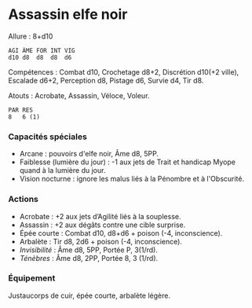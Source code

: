 # Assassin elfe noir

Allure : 8+d10

	AGI	ÂME	FOR	INT	VIG
	d10	d8	d8	d8	d6

Compétences : Combat d10, Crochetage d8+2, Discrétion d10(+2 ville), Escalade d6+2, Perception d8, Pistage d6, Survie d4, Tir d8.

Atouts : Acrobate, Assassin, Véloce, Voleur.

	PAR	RES
	8	6 (1)

### Capacités spéciales
- Arcane : pouvoirs d'elfe noir, Âme d8, 5PP.
- Faiblesse (lumière du jour) : -1 aux jets de Trait et handicap Myope quand à la lumière du jour.
- Vision nocturne : ignore les malus liés à la Pénombre et à l'Obscurité.

### Actions
- Acrobate : +2 aux jets d’Agilité liés à la souplesse.
- Assassin : +2 aux dégâts contre une cible surprise.
- Épée courte : Combat d10, d8+d6 + poison (-4, inconscience).
- Arbalète : Tir d8, 2d6 + poison (-4, inconscience).
- _Invisibilité_ : Âme d8, 5PP, Portée P, 3(1/rd).
- _Ténèbres_ : Âme d8, 2PP, Portée 8, 3 (1/rd).

### Équipement
Justaucorps de cuir, épée courte, arbalète légère.
